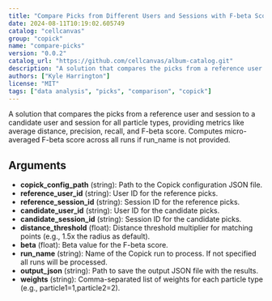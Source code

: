 ```yaml
---
title: "Compare Picks from Different Users and Sessions with F-beta Score"
date: 2024-08-11T10:19:02.605749
catalog: "cellcanvas"
group: "copick"
name: "compare-picks"
version: "0.0.2"
catalog_url: "https://github.com/cellcanvas/album-catalog.git"
description: "A solution that compares the picks from a reference user and session to a candidate user and session for all particle types, providing metrics like average distance, precision, recall, and F-beta score. Computes micro-averaged F-beta score across all runs if run_name is not provided."
authors: ["Kyle Harrington"]
license: "MIT"
tags: ["data analysis", "picks", "comparison", "copick"]
---
```


A solution that compares the picks from a reference user and session to a candidate user and session for all particle types, providing metrics like average distance, precision, recall, and F-beta score. Computes micro-averaged F-beta score across all runs if run_name is not provided.

## Arguments

- **copick_config_path** (string): Path to the Copick configuration JSON file.
- **reference_user_id** (string): User ID for the reference picks.
- **reference_session_id** (string): Session ID for the reference picks.
- **candidate_user_id** (string): User ID for the candidate picks.
- **candidate_session_id** (string): Session ID for the candidate picks.
- **distance_threshold** (float): Distance threshold multiplier for matching points (e.g., 1.5x the radius as default).
- **beta** (float): Beta value for the F-beta score.
- **run_name** (string): Name of the Copick run to process. If not specified all runs will be processed.
- **output_json** (string): Path to save the output JSON file with the results.
- **weights** (string): Comma-separated list of weights for each particle type (e.g., particle1=1,particle2=2).

